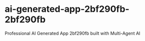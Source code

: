 # ai-generated-app-2bf290fb-2bf290fb
Professional AI Generated App 2bf290fb built with Multi-Agent AI
